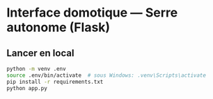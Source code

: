 # Interface domotique — Serre autonome (Flask)

## Lancer en local

```bash
python -m venv .env
source .env/bin/activate  # sous Windows: .venv\Scripts\activate
pip install -r requirements.txt
python app.py

